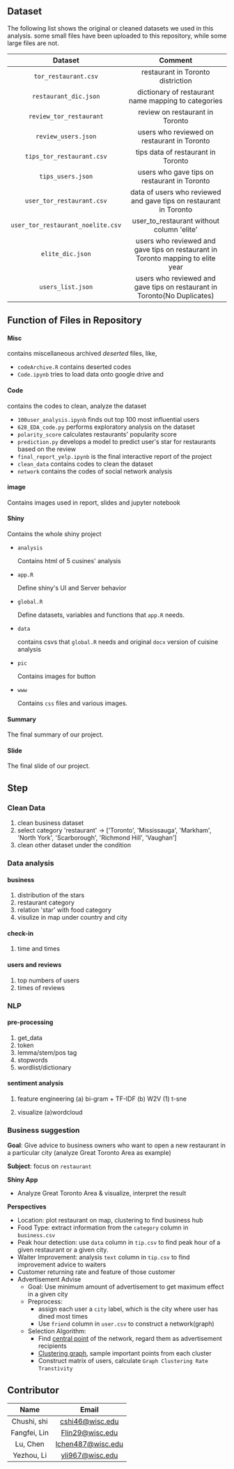 ## Dataset

The following list shows the original or cleaned datasets we used in this analysis. some small files have been uploaded to this repository, while some large files are not. 

|              Dataset              |                           Comment                            |
| :-------------------------------: | :----------------------------------------------------------: |
|       `tor_restaurant.csv`        |              restaurant in Toronto distriction               |
|       `restaurant_dic.json`       |     dictionary of restaurant name mapping to categories      |
|      `review_tor_restaurant`      |               review on restaurant in Toronto                |
|        `review_users.json`        |         users who reviewed on restaurant in Toronto          |
|     `tips_tor_restaurant.csv`     |              tips data of restaurant in Toronto              |
|         `tips_users.json`         |         users who gave tips on restaurant in Toronto         |
|     `user_tor_restaurant.csv`     | data of users who reviewed and gave tips on restaurant in Toronto |
| `user_tor_restaurant_noelite.csv` |          user_to_restaurant without column 'elite'           |
|         `elite_dic.json`          | users who reviewed and gave tips on restaurant in Toronto mapping to elite year |
|         `users_list.json`         | users who reviewed and gave tips on restaurant in Toronto(No Duplicates) |



## Function of Files in Repository

#### Misc

contains miscellaneous archived *deserted* files, like, 

* `codeArchive.R` contains deserted codes
* `Code.ipynb` tries to load data onto google drive and 

####  Code

contains the codes to clean, analyze the dataset

* `100user_analysis.ipynb` finds out top 100 most influential users
* `628_EDA_code.py` performs exploratory analysis on the dataset
* `polarity_score` calculates restaurants' popularity score
* `prediction.py` develops a model to predict user's star for restaurants based on the review
* `final_report_yelp.ipynb` is the final interactive report of the project
* `clean_data` contains codes to clean the dataset
* `network` contains the codes of social network analysis

#### image

Contains images used in report, slides and jupyter notebook

#### Shiny

Contains the whole shiny project

* `analysis`

  Contains html of 5 cusines' analysis

* `app.R`

  Define shiny's UI and Server behavior

* `global.R` 

  Define datasets, variables and functions that `app.R` needs. 

* `data`

  contains csvs that `global.R` needs and original `docx` version of cuisine analysis

* `pic` 

  Contains images for button

* `www`

  Contains `css` files and various images. 

#### Summary 

The final summary of our project. 

#### Slide

The final slide of our project. 







## Step
### Clean Data
1. clean business dataset
2. select category 'restaurant' -> ['Toronto', 'Mississauga', 'Markham', 'North York', 'Scarborough', 'Richmond Hill', 'Vaughan']
3. clean other dataset under the condition

### Data analysis
#### business
1. distribution of the stars
2. restaurant category
3. relation 'star' with food category
4. visulize in map under country and city

#### check-in
1. time and times

#### users and reviews
1. top numbers of users
2. times of reviews

### NLP
#### pre-processing
1. get_data
2. token
3. lemma/stem/pos tag
4. stopwords
5. wordlist/dictionary

#### sentiment analysis
1. feature engineering 
    (a) bi-gram + TF-IDF
    (b) W2V
        (1) t-sne

3. visualize
    (a)wordcloud

### Business suggestion

**Goal**: Give advice to business owners who want to open a new restaurant in a particular city (analyze Great Toronto Area as example)

**Subject**: focus on `restaurant` 

**Shiny App**

* Analyze Great Toronto Area & visualize, interpret the result

**Perspectives**

* Location: plot restaurant on map, clustering to find business hub
* Food Type: extract information from the `category` column in `business.csv`
* Peak hour detection: use `data` column in `tip.csv` to find peak hour of a given restaurant or a given city.
* Waiter Improvement: analysis `text` column in `tip.csv` to find improvement advice to waiters
* Customer returning rate and feature of those customer
* Advertisement Advise
  * Goal: Use minimum amount of advertisement to get maximum effect in a given city
  * Preprocess:
    * assign each user a `city` label, which is the city where user has dined most times
    * Use `friend` column in `user.csv` to construct a network(graph)
  * Selection Algorithm: 
    * Find [central point](https://programminghistorian.org/en/lessons/exploring-and-analyzing-network-data-with-python#basics-of-networkx-creating-the-graph) of the network, regard them as advertisement recipients
    * [Clustering graph](https://www.csc2.ncsu.edu/faculty/nfsamato/practical-graph-mining-with-R/slides/pdf/Graph_Cluster_Analysis.pdf), sample important points from each cluster
    * Construct matrix of users, calculate `Graph Clustering Rate` `Transtivity` 







## Contributor

|     Name     |       Email       |
| :----------: | :---------------: |
| Chushi, shi  |  cshi46@wisc.edu   |
| Fangfei, Lin |  Flin29@wisc.edu  |
|   Lu, Chen   | lchen487@wisc.edu |
|  Yezhou, Li  |  yli967@wisc.edu  |
